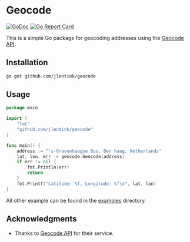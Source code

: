 # Geocode
[![GoDoc](https://godoc.org/github.com/jlentink/geocode?status.svg)](https://godoc.org/github.com/jlentink/geocode)
[![Go Report Card](https://goreportcard.com/badge/github.com/jlentink/geocode)](https://goreportcard.com/report/github.com/jlentink/geocode)

This is a simple Go package for geocoding addresses using the [Geocode API](https://geocode.maps.co/).

## Installation

```bash
go get github.com/jlentink/geocode
```

## Usage

```go
package main

import (
    "fmt"
    "github.com/jlentink/geocode"
)

func main() {
    address := "'s-Gravenhaagse Bos, Den haag, Netherlands"
    lat, lon, err := geocode.Geocode(address)
    if err != nil {
        fmt.Println(err)
        return
    }
    fmt.Printf("Latitude: %f, Longitude: %f\n", lat, lon)
}
```
All other example can be found in the [examples](_examples) directory.

## Acknowledgments

* Thanks to [Geocode API](https://geocode.maps.co/) for their service.